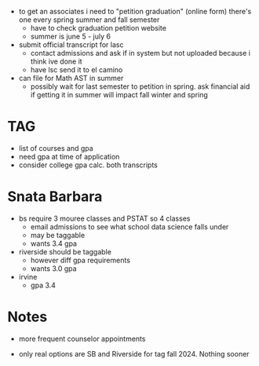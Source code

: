 - to get an associates i need to "petition graduation" (online form) there's one every spring summer and fall semester
    - have to check graduation petition website
    - summer is june 5 - july 6
- submit official transcript for lasc
    - contact admissions and ask if in system but not uploaded because i think ive done it
    - have lsc send it to el camino
- can file for Math AST in summer
    - possibly wait for last semester to petition in spring. ask financial aid if getting it in summer will impact fall winter and spring

# TAG
- list of courses and gpa
- need gpa at time of application
- consider college gpa calc. both transcripts

# Snata Barbara
- bs require 3 mouree classes and PSTAT so 4 classes
    - email admissions to see what school data science falls under
    - may be taggable
    - wants 3.4 gpa
- riverside should be taggable
    - however diff gpa requirements
    - wants 3.0 gpa
- irvine
    - gpa 3.4

# Notes
- more frequent counselor appointments

- only real options are SB and Riverside for tag fall 2024. Nothing sooner
